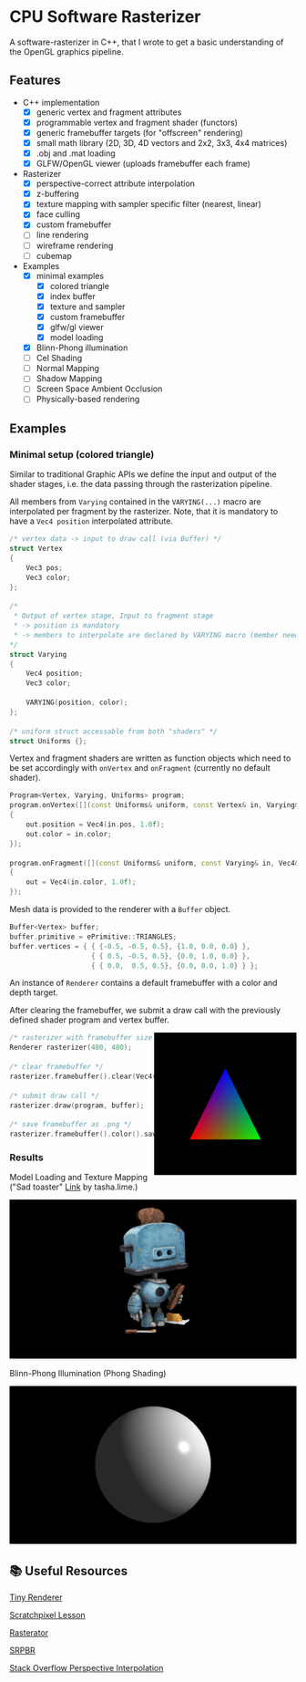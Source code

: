 # CPU Software Rasterizer

A software-rasterizer in C++, that I wrote to get a basic understanding of the OpenGL graphics pipeline.

## Features

- C++ implementation
  - [x] generic vertex and fragment attributes
  - [x] programmable vertex and fragment shader (functors)
  - [x] generic framebuffer targets (for "offscreen" rendering) 
  - [x] small math library (2D, 3D, 4D vectors and 2x2, 3x3, 4x4 matrices)
  - [x] .obj and .mat loading
  - [x] GLFW/OpenGL viewer (uploads framebuffer each frame)
- Rasterizer
  - [x] perspective-correct attribute interpolation
  - [x] z-buffering
  - [x] texture mapping with sampler specific filter (nearest, linear)
  - [x] face culling
  - [x] custom framebuffer
  - [ ] line rendering
  - [ ] wireframe rendering
  - [ ] cubemap
- Examples
  - [x] minimal examples
    - [x] colored triangle
    - [x] index buffer
    - [x] texture and sampler
    - [x] custom framebuffer
    - [x] glfw/gl viewer
    - [x] model loading
  - [x] Blinn-Phong illumination
  - [ ] Cel Shading
  - [ ] Normal Mapping
  - [ ] Shadow Mapping
  - [ ] Screen Space Ambient Occlusion
  - [ ] Physically-based rendering     

## Examples

### Minimal setup (colored triangle)

Similar to traditional Graphic APIs we define the input and output of the shader stages, i.e. the data passing through the rasterization pipeline.

All members from `Varying` contained in the `VARYING(...)` macro are interpolated per fragment by the rasterizer.
Note, that it is mandatory to have a `Vec4 position` interpolated attribute.
```cpp
/* vertex data -> input to draw call (via Buffer) */
struct Vertex
{
    Vec3 pos;
    Vec3 color;
};

/*
 * Output of vertex stage, Input to fragment stage
 * -> position is mandatory
 * -> members to interpolate are declared by VARYING macro (member need scalar multiplication, and addition)
*/
struct Varying
{
    Vec4 position;
    Vec3 color;

    VARYING(position, color);
};

/* uniform struct accessable from both "shaders" */
struct Uniforms {};
```
Vertex and fragment shaders are written as function objects which need to be set accordingly with `onVertex` and `onFragment` (currently no default shader).
```cpp
Program<Vertex, Varying, Uniforms> program;
program.onVertex([](const Uniforms& uniform, const Vertex& in, Varying& out)
{
    out.position = Vec4(in.pos, 1.0f);
    out.color = in.color;
});

program.onFragment([](const Uniforms& uniform, const Varying& in, Vec4& out)
{
    out = Vec4(in.color, 1.0f);
});
```

Mesh data is provided to the renderer with a `Buffer` object.

```cpp
Buffer<Vertex> buffer;
buffer.primitive = ePrimitive::TRIANGLES;
buffer.vertices = { { {-0.5, -0.5, 0.5}, {1.0, 0.0, 0.0} },
                    { { 0.5, -0.5, 0.5}, {0.0, 1.0, 0.0} },
                    { { 0.0,  0.5, 0.5}, {0.0, 0.0, 1.0} } };

```
An instance of `Renderer` contains a default framebuffer with a color and depth target.

After clearing the framebuffer, we submit a draw call with the previously defined shader program and vertex buffer.

<img src="img/00_triangle.png" align="right" height=250px>

```cpp
/* rasterizer with framebuffer size */
Renderer rasterizer(480, 480);

/* clear framebuffer */
rasterizer.framebuffer().clear(Vec4(0, 0, 0, 1));

/* submit draw call */
rasterizer.draw(program, buffer);

/* save framebuffer as .png */
rasterizer.framebuffer().color().save("00_triangle.png");

```
### Results

Model Loading and Texture Mapping ("Sad toaster" [Link](https://skfb.ly/on9Dn) by tasha.lime.)

![alt](img/example_model.jpg)

Blinn-Phong Illumination (Phong Shading)

![alt](img/example_blinn_phong.jpg)

## :books: Useful Resources
[Tiny Renderer](https://github.com/ssloy/tinyrenderer/wiki/Lesson-0:-getting-started)

[Scratchpixel Lesson](https://www.scratchapixel.com/lessons/3d-basic-rendering/rasterization-practical-implementation/overview-rasterization-algorithm.html)

[Rasterator](https://github.com/diharaw/Rasterator)

[SRPBR](https://github.com/niepp/srpbr)

[Stack Overflow Perspective Interpolation](https://stackoverflow.com/questions/24441631/how-exactly-does-opengl-do-perspectively-correct-linear-interpolation)
